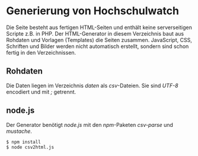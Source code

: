 # Generierung von Hochschulwatch

Die Seite besteht aus fertigen HTML-Seiten und enthält keine serverseitigen Scripte z.B. in PHP. Der HTML-Generator in diesem Verzeichnis baut aus Rohdaten und Vorlagen (Templates) die Seiten zusammen. JavaScript, CSS, Schriften und Bilder werden nicht automatisch erstellt, sondern sind schon fertig in den Verzeichnissen.


## Rohdaten

Die Daten liegen im Verzeichnis *daten* als *csv*-Dateien. Sie sind *UTF-8* encodiert und mit *;* getrennt.


## node.js

Der Generator benötigt *node.js* mit den *npm*-Paketen *csv-parse* und *mustache*.

    $ npm install
    $ node csv2html.js
